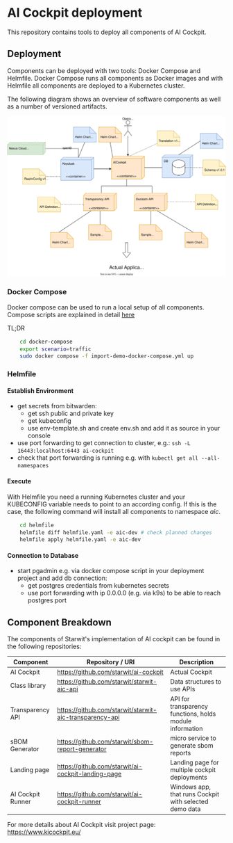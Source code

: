 # AI Cockpit deployment

This repository contains tools to deploy all components of AI Cockpit. 

## Deployment

Components can be deployed with two tools: Docker Compose and Helmfile. Docker Compose runs all components as Docker images and with Helmfile all components are deployed to a Kubernetes cluster.

The following diagram shows an overview of software components as well as a number of versioned artifacts.

![](doc/DeploymentConcept.drawio.svg)

### Docker Compose

Docker compose can be used to run a local setup of all components. Compose scripts are explained in detail [here](docker-compose/Readme.md)

TL;DR
```bash
    cd docker-compose
    export scenario=traffic
    sudo docker compose -f import-demo-docker-compose.yml up
```

### Helmfile

#### Establish Environment

* get secrets from bitwarden:
   * get ssh public and private key
   * get kubeconfig
   * use env-template.sh and create env.sh and add it as source in your console
* use port forwarding to get connection to cluster, e.g.: `ssh -L 16443:localhost:6443 ai-cockpit`
* check that port forwarding is running e.g. with `kubectl get all --all-namespaces`

#### Execute

With Helmfile you need a running Kubernetes cluster and your KUBECONFIG variable needs to point to an according config. If this is the case, the following command will install all components to namespace _aic_.
```bash
    cd helmfile
    helmfile diff helmfile.yaml -e aic-dev # check planned changes
    helmfile apply helmfile.yaml -e aic-dev 
```

#### Connection to Database

* start pgadmin e.g. via docker compose script in your deployment project and add db connection:
    * get postgres credentials from kubernetes secrets
    * use port forwarding with ip 0.0.0.0 (e.g. via k9s) to be able to reach postgres port

## Component Breakdown
The components of Starwit's implementation of AI cockpit can be found in the following repositories:

| Component       | Repository / URI                                       | Description |
| ----------------| -------------------------------------------------------| ----------- |
| AI Cockpit      |https://github.com/starwit/ai-cockpit                   | Actual Cockpit|
| Class library   |https://github.com/starwit/starwit-aic-api              | Data structures to use APIs |
| Transparency API|https://github.com/starwit/starwit-aic-transparency-api | API for transparency functions, holds module information|
| sBOM Generator  |https://github.com/starwit/sbom-report-generator        | micro service to generate sbom reports|
| Landing page    |https://github.com/starwit/ai-cockpit-landing-page      | Landing page for multiple cockpit deployments |
| AI Cockpit Runner |https://github.com/starwit/ai-cockpit-runner          | Windows app, that runs Cockpit with selected demo data |




For more details about AI Cockpit visit project page: https://www.kicockpit.eu/